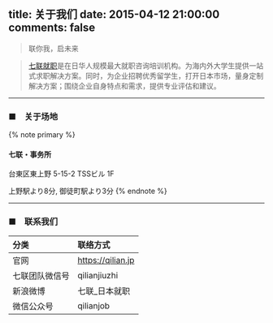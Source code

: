 title: 关于我们
date: 2015-04-12 21:00:00
comments: false
---

<blockquote class="blockquote-center"> 联你我，启未来 </blockquote>

> [七联就职](https://qilian.jp)是在日华人规模最大就职咨询培训机构。为海内外大学生提供一站式求职解决方案。同时，为企业招聘优秀留学生，打开日本市场，量身定制解决方案；围绕企业自身特点和需求，提供专业评估和建议。

--- 

### ■　关于场地

{% note primary %} 
#### 七联・事务所
台東区東上野 5-15-2 TSSビル 1F

上野駅より8分, 御徒町駅より3分
{% endnote %}

---

### ■　联系我们

| 分类 | 联络方式 |  
| :--- | :--- |
| 官网 | https://qilian.jp |
| 七联团队微信号 | qilianjiuzhi |
| 新浪微博 | 七联_日本就职 |
| 微信公众号 | qilianjob |